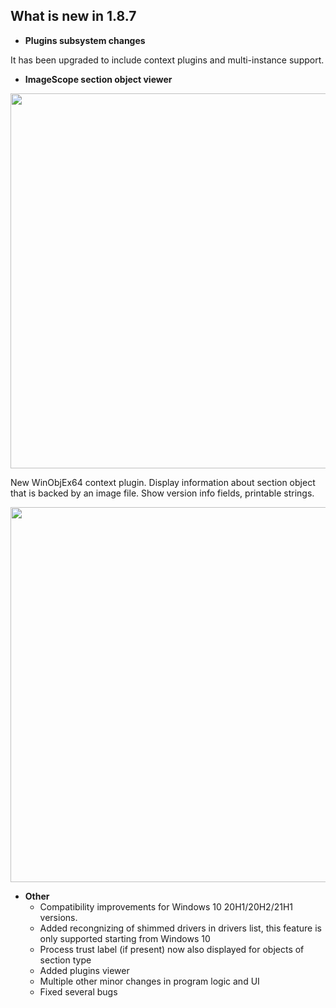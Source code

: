 
## What is new in 1.8.7

 - **Plugins subsystem changes**

It has been upgraded to include context plugins and multi-instance support.

 - **ImageScope section object viewer**

<img src="https://raw.githubusercontent.com/hfiref0x/WinObjEx64/master/Docs/Screenshots/ImsSection.png" width="600" />

New WinObjEx64 context plugin. Display information about section object that is backed by an image file. Show version info fields, printable strings.

<img src="https://raw.githubusercontent.com/hfiref0x/WinObjEx64/master/Docs/Screenshots/ImsStrings.png" width="600" />


 - **Other**
   + Compatibility improvements for Windows 10 20H1/20H2/21H1 versions.
   + Added recongnizing of shimmed drivers in drivers list, this feature is only supported starting from Windows 10
   + Process trust label (if present) now also displayed for objects of section type
   + Added plugins viewer
   + Multiple other minor changes in program logic and UI
   + Fixed several bugs
